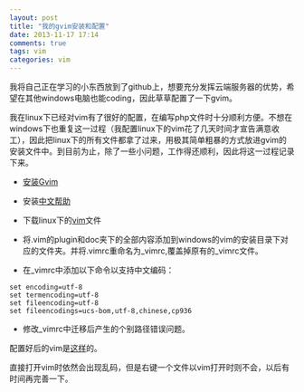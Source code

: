 ```yaml
---
layout: post
title: "我的gvim安装和配置"
date: 2013-11-17 17:14
comments: true
tags: vim
categories: vim
---
```

我将自己正在学习的小东西放到了github上，想要充分发挥云端服务器的优势，希望在其他windows电脑也能coding，因此草草配置了一下gvim。
<!-- more -->

我在linux下已经对vim有了很好的配置，在编写php文件时十分顺利方便。不想在windows下也重复这一过程（我配置linux下的vim花了几天时间才宣告满意收工），因此把linux下的所有文件都拿了过来，用极其简单粗暴的方式放进gvim的安装文件中。到目前为止，除了一些小问题，工作得还顺利，因此将这一过程记录下来。



-  [安装Gvim](http://www.vim.org/download.php#pc)

-  安装[中文帮助](http://vimcdoc.sourceforge.net/)

-  下载linux下的[vim](http://pan.baidu.com/s/1tcJSm)文件  
- 将.vim的plugin和doc夹下的全部内容添加到windows的vim的安装目录下对应的文件夹。并将.vimrc重命名为\_vimrc,覆盖掉原有的\_vimrc文件。

- 在\_vimrc中添加以下命令以支持中文编码：    
```
set encoding=utf-8
set termencoding=utf-8
set fileencoding=utf-8
set fileencodings=ucs-bom,utf-8,chinese,cp936
```

- 修改\_vimrc中迁移后产生的个别路径错误问题。

配置好后的vim是[这样](http://pan.baidu.com/s/1kpsLc)的。   

直接打开vim时依然会出现乱码，但是右键一个文件以vim打开时则不会，以后有时间再完善一下。



